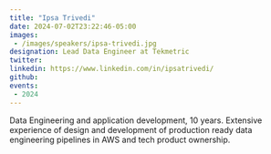 ```yaml
---
title: "Ipsa Trivedi"
date: 2024-07-02T23:22:46-05:00
images: 
 - /images/speakers/ipsa-trivedi.jpg
designation: Lead Data Engineer at Tekmetric
twitter: 
linkedin: https://www.linkedin.com/in/ipsatrivedi/
github: 
events:
 - 2024
---
```


Data Engineering and application development, 10 years. Extensive experience of design and development of production ready data engineering pipelines in AWS and tech product ownership.
